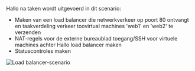 Hallo na taken wordt uitgevoerd in dit scenario:

* Maken van een load balancer die netwerkverkeer op poort 80 ontvangt en taakverdeling verkeer toovirtual machines 'web1' en 'web2' te verzenden
* NAT-regels voor de externe bureaublad toegang/SSH voor virtuele machines achter Hallo load balancer maken
* Statuscontroles maken

![Load balancer-scenario](./media/load-balancer-get-started-internet-scenario-include/scenario-classic.png)
